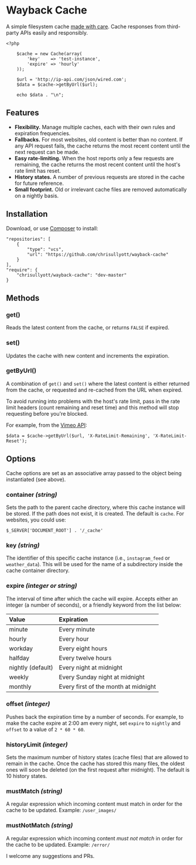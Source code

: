 Wayback Cache
=============

A simple filesystem cache [made with care](http://chrisullyott.com/blog/2014-11-24-wayback-cache/). Cache responses from third-party APIs easily and responsibly.

```
<?php

    $cache = new Cache(array(
        'key'    => 'test-instance',
        'expire' => 'hourly'
    ));

    $url = 'http://ip-api.com/json/wired.com';
    $data = $cache->getByUrl($url);

    echo $data . "\n";
```

Features
--------

- **Flexibility.** Manage multiple caches, each with their own rules and expiration frequencies.
- **Fallbacks.** For most websites, old content is better than no content. If any API request fails, the cache returns the most recent content until the next request can be made.
- **Easy rate-limiting.** When the host reports only a few requests are remaining, the cache returns the most recent content until the host's rate limit has reset.
- **History states.** A number of previous requests are stored in the cache for future reference.
- **Small footprint.** Old or irrelevant cache files are removed automatically on a nightly basis.

Installation
------------

Download, or use [Composer](https://getcomposer.org/) to install:

```
"repositories": [
    {
        "type": "vcs",
        "url": "https://github.com/chrisullyott/wayback-cache"
    }
],
"require": {
    "chrisullyott/wayback-cache": "dev-master"
}
```

Methods
-------

### get()

Reads the latest content from the cache, or returns `FALSE` if expired.

### set()

Updates the cache with new content and increments the expiration.

### getByUrl()

A combination of `get()` and `set()` where the latest content is either returned from the cache, or requested and re-cached from the URL when expired.

To avoid running into problems with the host's rate limit, pass in the rate limit headers (count remaining and reset time) and this method will stop requesting before you're blocked.

For example, from the [Vimeo API](https://developer.vimeo.com/guidelines/rate-limiting):

```
$data = $cache->getByUrl($url, 'X-RateLimit-Remaining', 'X-RateLimit-Reset');
```

Options
-------

Cache options are set as an associative array passed to the object being instantiated (see above).

### container _(string)_

Sets the path to the parent cache directory, where this cache instance will be stored. If the path does not exist, it is created. The default is `cache`. For websites, you could use:

```
$_SERVER['DOCUMENT_ROOT'] . '/_cache'
```

### key _(string)_

The identifier of this specific cache instance (i.e., `instagram_feed` or `weather_data`). This will be used for the name of a subdirectory inside the cache container directory.

### expire _(integer or string)_

The interval of time after which the cache will expire. Accepts either an integer (a number of seconds), or a friendly keyword from the list below:

Value              | Expiration
:----------        | :-----------
minute             | Every minute
hourly             | Every hour
workday            | Every eight hours
halfday            | Every twelve hours
nightly (default)  | Every night at midnight
weekly             | Every Sunday night at midnight
monthly            | Every first of the month at midnight

### offset _(integer)_

Pushes back the expiration time by a number of seconds. For example, to make the cache expire at 2:00 am every night, set `expire` to `nightly` and `offset` to a value of `2 * 60 * 60`.

### historyLimit _(integer)_

Sets the maximum number of history states (cache files) that are allowed to remain in the cache. Once the cache has stored this many files, the oldest ones will soon be deleted (on the first request after midnight). The default is 10 history states.

### mustMatch _(string)_

A regular expression which incoming content must match in order for the cache to be updated. Example: `/user_images/`

### mustNotMatch _(string)_

A regular expression which incoming content _must not match_ in order for the cache to be updated. Example: `/error/`

I welcome any suggestions and PRs.
